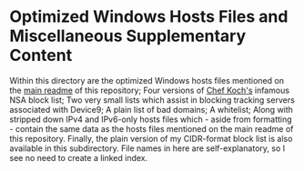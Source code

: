 # Optimized Windows Hosts Files and Miscellaneous Supplementary Content
Within this directory are the optimized Windows hosts files mentioned on the [main readme](https://github.com/bongochong/CombinedPrivacyBlockLists/blob/master/README.md) of this repository; Four versions of [Chef Koch's](https://github.com/CHEF-KOCH) infamous NSA block list; Two very small lists which assist in blocking tracking servers associated with Device9; A plain list of bad domains; A whitelist; Along with stripped down IPv4 and IPv6-only hosts files which - aside from formatting - contain the same data as the hosts files mentioned on the main readme of this repository. Finally, the plain version of my CIDR-format block list is also available in this subdirectory. File names in here are self-explanatory, so I see no need to create a linked index.
